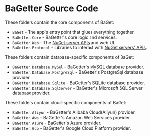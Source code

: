 # BaGetter Source Code

These folders contain the core components of BaGet:

* `BaGet` - The app's entry point that glues everything together.
* `BaGetter.Core` - BaGetter's core logic and services.
* `BaGetter.Web` - The [NuGet server APIs](https://docs.microsoft.com/en-us/nuget/api/overview) and web UI.
* `BaGetter.Protocol` - Libraries to interact with [NuGet servers' APIs](https://docs.microsoft.com/en-us/nuget/api/overview).

These folders contain database-specific components of BaGet:

* `BaGetter.Database.MySql` - BaGetter's MySQL database provider.
* `BaGetter.Database.PostgreSql` - BaGetter's PostgreSql database provider.
* `BaGetter.Database.Sqlite` - BaGetter's SQLite database provider.
* `BaGetter.Database.SqlServer` - BaGetter's Microsoft SQL Server database provider.

These folders contain cloud-specific components of BaGet:

* `BaGetter.Aliyun` - BaGetter's Alibaba Cloud(Aliyun) provider.
* `BaGetter.Aws` - BaGetter's Amazon Web Services provider.
* `BaGetter.Azure` - BaGetter's Azure provider.
* `BaGetter.Gcp` - BaGetter's Google Cloud Platform provider.

